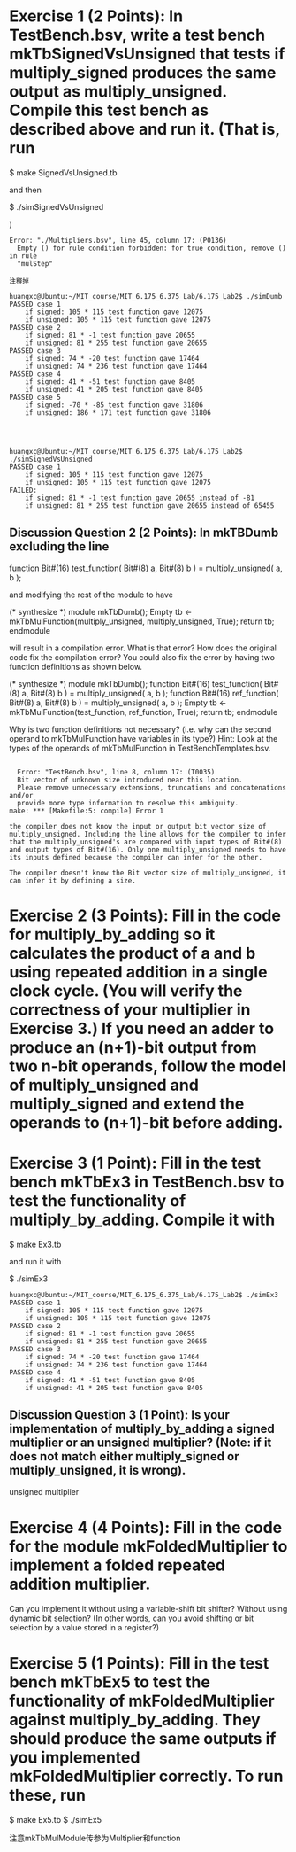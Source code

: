 # Exercise 1 (2 Points): In TestBench.bsv, write a test bench mkTbSignedVsUnsigned that tests if multiply_signed produces the same output as multiply_unsigned. Compile this test bench as described above and run it. (That is, run

$ make SignedVsUnsigned.tb

and then

$ ./simSignedVsUnsigned

)

``` shell
Error: "./Multipliers.bsv", line 45, column 17: (P0136)
  Empty () for rule condition forbidden: for true condition, remove () in rule
  "mulStep"

注释掉

huangxc@Ubuntu:~/MIT_course/MIT_6.175_6.375_Lab/6.175_Lab2$ ./simDumb
PASSED case 1
    if signed: 105 * 115 test function gave 12075
    if unsigned: 105 * 115 test function gave 12075
PASSED case 2
    if signed: 81 * -1 test function gave 20655
    if unsigned: 81 * 255 test function gave 20655
PASSED case 3
    if signed: 74 * -20 test function gave 17464
    if unsigned: 74 * 236 test function gave 17464
PASSED case 4
    if signed: 41 * -51 test function gave 8405
    if unsigned: 41 * 205 test function gave 8405
PASSED case 5
    if signed: -70 * -85 test function gave 31806
    if unsigned: 186 * 171 test function gave 31806




huangxc@Ubuntu:~/MIT_course/MIT_6.175_6.375_Lab/6.175_Lab2$ ./simSignedVsUnsigned
PASSED case 1
    if signed: 105 * 115 test function gave 12075
    if unsigned: 105 * 115 test function gave 12075
FAILED:
    if signed: 81 * -1 test function gave 20655 instead of -81
    if unsigned: 81 * 255 test function gave 20655 instead of 65455
```

## Discussion Question 2 (2 Points): In mkTBDumb excluding the line

function Bit#(16) test_function( Bit#(8) a, Bit#(8) b ) = multiply_unsigned( a, b );

and modifying the rest of the module to have

(* synthesize *)
module mkTbDumb();
    Empty tb <- mkTbMulFunction(multiply_unsigned, multiply_unsigned, True);
    return tb;
endmodule

will result in a compilation error. What is that error? How does the original code fix the compilation error? You could also fix the error by having two function definitions as shown below.

(* synthesize *)
module mkTbDumb();
    function Bit#(16) test_function( Bit#(8) a, Bit#(8) b ) = multiply_unsigned( a, b );
    function Bit#(16) ref_function( Bit#(8) a, Bit#(8) b ) = multiply_unsigned( a, b );
    Empty tb <- mkTbMulFunction(test_function, ref_function, True);
    return tb;
endmodule

Why is two function definitions not necessary? (i.e. why can the second operand to mkTbMulFunction have variables in its type?) Hint: Look at the types of the operands of mkTbMulFunction in TestBenchTemplates.bsv.

``` shell

  Error: "TestBench.bsv", line 8, column 17: (T0035)
  Bit vector of unknown size introduced near this location.
  Please remove unnecessary extensions, truncations and concatenations and/or
  provide more type information to resolve this ambiguity.
make: *** [Makefile:5: compile] Error 1

the compiler does not know the input or output bit vector size of multiply_unsigned. Including the line allows for the compiler to infer that the multiply_unsigned's are compared with input types of Bit#(8) and output types of Bit#(16). Only one multiply_unsigned needs to have its inputs defined because the compiler can infer for the other.

The compiler doesn't know the Bit vector size of multiply_unsigned, it can infer it by defining a size.

```
# Exercise 2 (3 Points): Fill in the code for multiply_by_adding so it calculates the product of a and b using repeated addition in a single clock cycle. (You will verify the correctness of your multiplier in Exercise 3.) If you need an adder to produce an (n+1)-bit output from two n-bit operands, follow the model of multiply_unsigned and multiply_signed and extend the operands to (n+1)-bit before adding.

# Exercise 3 (1 Point): Fill in the test bench mkTbEx3 in TestBench.bsv to test the functionality of multiply_by_adding. Compile it with

$ make Ex3.tb

and run it with

$ ./simEx3

``` shell
huangxc@Ubuntu:~/MIT_course/MIT_6.175_6.375_Lab/6.175_Lab2$ ./simEx3
PASSED case 1
    if signed: 105 * 115 test function gave 12075
    if unsigned: 105 * 115 test function gave 12075
PASSED case 2
    if signed: 81 * -1 test function gave 20655
    if unsigned: 81 * 255 test function gave 20655
PASSED case 3
    if signed: 74 * -20 test function gave 17464
    if unsigned: 74 * 236 test function gave 17464
PASSED case 4
    if signed: 41 * -51 test function gave 8405
    if unsigned: 41 * 205 test function gave 8405

```

## Discussion Question 3 (1 Point): Is your implementation of multiply_by_adding a signed multiplier or an unsigned multiplier? (Note: if it does not match either multiply_signed or multiply_unsigned, it is wrong).

unsigned multiplier

# Exercise 4 (4 Points): Fill in the code for the module mkFoldedMultiplier to implement a folded repeated addition multiplier.

Can you implement it without using a variable-shift bit shifter? Without using dynamic bit selection? (In other words, can you avoid shifting or bit selection by a value stored in a register?)

# Exercise 5 (1 Points): Fill in the test bench mkTbEx5 to test the functionality of mkFoldedMultiplier against multiply_by_adding. They should produce the same outputs if you implemented mkFoldedMultiplier correctly. To run these, run

$ make Ex5.tb
$ ./simEx5

注意mkTbMulModule传参为Multiplier和function





